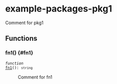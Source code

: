 # example-packages-pkg1

Comment for pkg1

## Functions

### fn1() {#fn1}

<dl>

<dt>

<code data-typedoc-code><i>function</i> <a id="fn1" href="#fn1">fn1</a>(): `string`</code>

</dt>

<dd>

Comment for fn1

</dd>

</dl>

